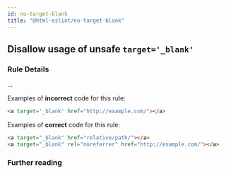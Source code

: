 ```yaml
---
id: no-target-blank
title: "@html-eslint/no-target-blank"
---
```


## Disallow usage of unsafe `target='_blank'`

### Rule Details

...

Examples of **incorrect** code for this rule:

```html
<a target='_blank' href="http://example.com/"></a>
```

Examples of **correct** code for this rule:

```html
<a target="_blank" href="relative/path/"></a>
<a target="_blank" rel="noreferrer" href="http://example.com/"></a>
```

### Further reading

